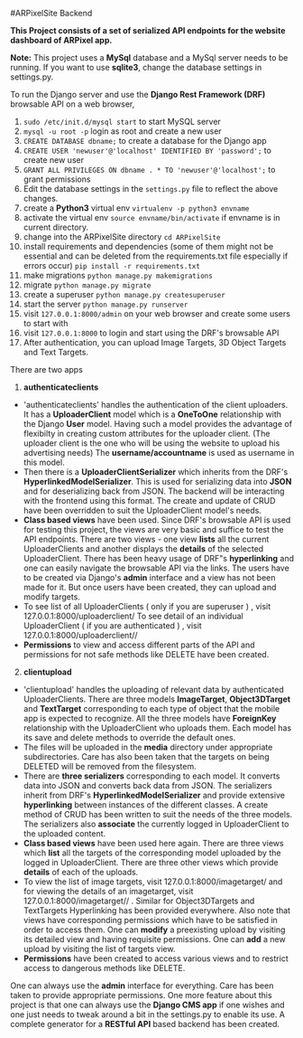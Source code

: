 #ARPixelSite Backend

**This Project consists of a set of serialized API endpoints for the website dashboard of ARPixel app.**

**Note:** This project uses a **MySql** database and a MySql server needs to be running.
If you want to use **sqlite3**, change the database settings in settings.py.

To run the Django server and use the **Django Rest Framework (DRF)** browsable API on a web browser,

1. `sudo /etc/init.d/mysql start` to start MySQL server
2. `mysql -u root -p` login as root and create a new user
3. `CREATE DATABASE dbname;` to create a database for the Django app
3. `CREATE USER 'newuser'@'localhost' IDENTIFIED BY 'password';` to create new user
4. `GRANT ALL PRIVILEGES ON dbname . * TO 'newuser'@'localhost';` to grant permissions
5. Edit the database settings in the `settings.py` file to reflect the above changes.
6. create a **Python3** virtual env
   `virtualenv -p python3 envname`
7. activate the virtual env
   `source envname/bin/activate` if envname is in current directory.
8. change into the ARPixelSite directory
   `cd ARPixelSite`
9. install requirements and dependencies (some of them might not be essential and can be deleted from the requirements.txt file especially if errors occur)
	`pip install -r requirements.txt`
10. make migrations
   `python manage.py makemigrations`
11. migrate
   `python manage.py migrate`
12. create a superuser
   `python manage.py createsuperuser`
13. start the server
   `python manage.py runserver`
14. visit `127.0.0.1:8000/admin` on your web browser and create some users to start with
15. visit `127.0.0.1:8000` to login and start using the DRF's browsable API
16. After authentication, you can upload Image Targets, 3D Object Targets and Text Targets.

There are two apps 

1. **authenticateclients**

- 'authenticateclients' handles the authentication of the client uploaders.
It has a **UploaderClient** model which is a **OneToOne** relationship with the Django **User** model.
Having such a model provides the advantage of flexibilty in creating custom attributes for the uploader client.
(The uploader client is the one who will be using the website to upload his advertising needs)
The **username/accountname** is used as username in this model.
- Then there is a **UploaderClientSerializer** which inherits from the DRF's **HyperlinkedModelSerializer**.
This is used for serializing data into **JSON** and for deserializing back from JSON.
The backend will be interacting with the frontend using this format.
The create and update of CRUD have been overridden to suit the UploaderClient model's needs.
- **Class based views** have been used.
Since DRF's browsable API is used for testing this project, the views are very basic and suffice to test the API endpoints.
There are two views - one view **lists** all the current UploaderClients and another displays the **details** of the selected UploaderClient. There has been heavy usage of DRF"s **hyperlinking** and one can easily navigate the browsable API via the links.
The users have to be created via Django's **admin** interface and a view has not been made for it.
But once users have been created, they can upload and modify targets.
- To see list of all UploaderClients ( only if you are superuser ) , visit 127.0.0.1:8000/uploaderclient/
To see detail of an individual UploaderClient ( if you are authenticated ) , visit 127.0.0.1:8000/uploaderclient/<id>/
- **Permissions** to view and access different parts of the API and permissions for not safe methods like DELETE have been created.

2. **clientupload**

 

- 'clientupload' handles the uploading of relevant data by authenticated UploaderClients.
There are three models **ImageTarget**, **Object3DTarget** and **TextTarget** corresponding to each type of object that the mobile app is expected to recognize. All the three models have **ForeignKey** relationship with the UploaderClient who uploads them. Each model has its save and delete methods to override the default ones.
- The files will be uploaded in the **media** directory under appropriate subdirectories.
Care has also been taken that the targets on being DELETED will be removed from the filesystem.
- There are **three serializers** corresponding to each model.
It converts data into JSON and converts back data from JSON. The serializers inherit from DRF's **HyperlinkedModelSerializer** and provide extensive **hyperlinking** between instances of the different classes.
A create method of CRUD has been written to suit the needs of the three models.
The serializers also **associate** the currently logged in UploaderClient to the uploaded content.
- **Class based views** have been used here again.
There are three views which **list** all the targets of the corresponding model uploaded by the logged in UploaderClient. There are three other views which provide **details** of each of the uploads.
- To view the list of image targets, visit 127.0.0.1:8000/imagetarget/ and for viewing the details of an imagetarget, visit 127.0.0.1:8000/imagetarget/<id>/ . Similar for Object3DTargets and TextTargets Hyperlinking has been provided everywhere. Also note that views have corresponding permissions which have to be satisfied in order to access them.
One can **modify** a preexisting upload by visiting its detailed view and having requisite permissions.
One can **add** a new upload by visiting the list of targets view.
- **Permissions** have been created to access various views and to restrict access to dangerous methods like DELETE.



One can always use the **admin** interface for everything. Care has been taken to provide appropriate permissions. One more feature about this project is that one can always use the **Django CMS app** if one wishes and one just needs to tweak around a bit in the settings.py to enable its use.
A complete generator for a **RESTful API** based backend has been created.








